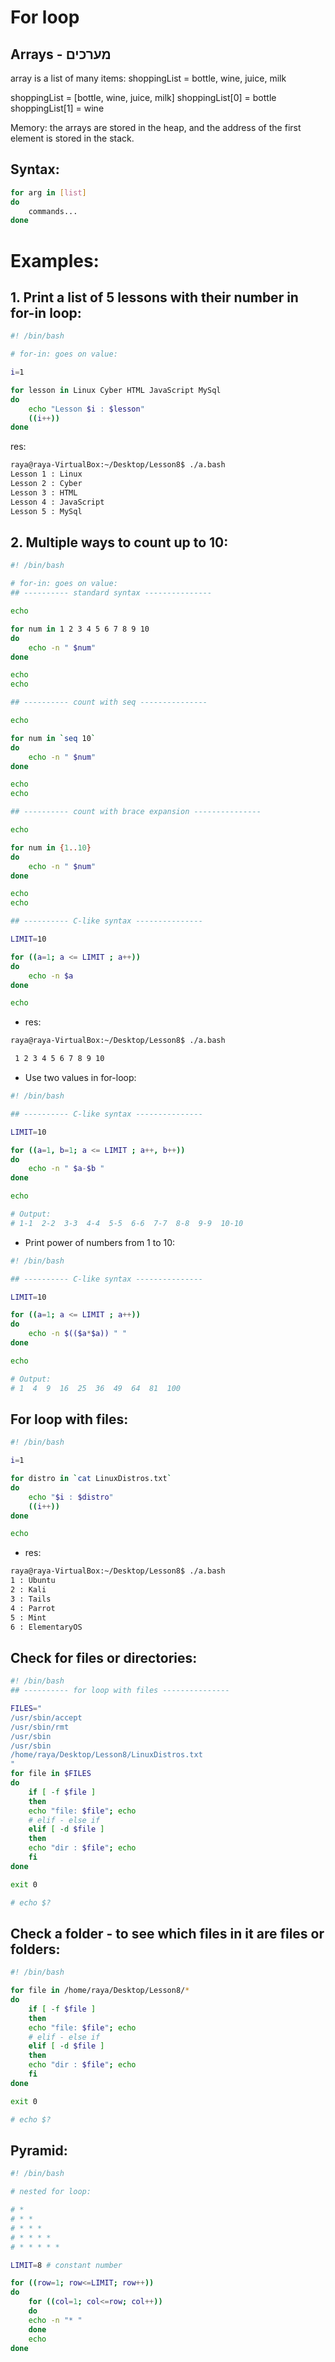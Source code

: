 # For loop

## Arrays - מערכים

array is a list of many items:
shoppingList = bottle, wine, juice, milk

shoppingList = [bottle, wine, juice, milk]
shoppingList[0] = bottle
shoppingList[1] = wine

Memory: the arrays are stored in the heap, and the address of the first element is stored in the stack.

## Syntax:

```bash
for arg in [list]
do
    commands...
done
```

# Examples:

## 1. Print a list of 5 lessons with their number in for-in loop:

```bash
#! /bin/bash

# for-in: goes on value:

i=1

for lesson in Linux Cyber HTML JavaScript MySql
do
	echo "Lesson $i : $lesson"
	((i++))
done
```

res:

```bash
raya@raya-VirtualBox:~/Desktop/Lesson8$ ./a.bash
Lesson 1 : Linux
Lesson 2 : Cyber
Lesson 3 : HTML
Lesson 4 : JavaScript
Lesson 5 : MySql
```

## 2. Multiple ways to count up to 10:

```bash
#! /bin/bash

# for-in: goes on value:
## ---------- standard syntax ---------------

echo

for num in 1 2 3 4 5 6 7 8 9 10
do
	echo -n " $num"
done

echo
echo

## ---------- count with seq ---------------

echo

for num in `seq 10`
do
	echo -n " $num"
done

echo
echo

## ---------- count with brace expansion ---------------

echo

for num in {1..10}
do
	echo -n " $num"
done

echo
echo

## ---------- C-like syntax ---------------

LIMIT=10

for ((a=1; a <= LIMIT ; a++))
do
	echo -n $a
done

echo
```

- res:

```bash
raya@raya-VirtualBox:~/Desktop/Lesson8$ ./a.bash

 1 2 3 4 5 6 7 8 9 10

```

- Use two values in for-loop:

```bash
#! /bin/bash

## ---------- C-like syntax ---------------

LIMIT=10

for ((a=1, b=1; a <= LIMIT ; a++, b++))
do
	echo -n " $a-$b "
done

echo

# Output:
# 1-1  2-2  3-3  4-4  5-5  6-6  7-7  8-8  9-9  10-10
```

- Print power of numbers from 1 to 10:

```bash
#! /bin/bash

## ---------- C-like syntax ---------------

LIMIT=10

for ((a=1; a <= LIMIT ; a++))
do
	echo -n $(($a*$a)) " "
done

echo

# Output:
# 1  4  9  16  25  36  49  64  81  100
```

## For loop with files:

```bash
#! /bin/bash

i=1

for distro in `cat LinuxDistros.txt`
do
	echo "$i : $distro"
	((i++))
done

echo
```

- res:

```bash
raya@raya-VirtualBox:~/Desktop/Lesson8$ ./a.bash
1 : Ubuntu
2 : Kali
3 : Tails
4 : Parrot
5 : Mint
6 : ElementaryOS


```

## Check for files or directories:

```bash
#! /bin/bash
## ---------- for loop with files ---------------

FILES="
/usr/sbin/accept
/usr/sbin/rmt
/usr/sbin
/usr/sbin
/home/raya/Desktop/Lesson8/LinuxDistros.txt
"
for file in $FILES
do
	if [ -f $file ]
	then
	echo "file: $file"; echo
	# elif - else if
	elif [ -d $file ]
	then
	echo "dir : $file"; echo
	fi
done

exit 0

# echo $?
```

## Check a folder - to see which files in it are files or folders:

```bash
#! /bin/bash

for file in /home/raya/Desktop/Lesson8/*
do
	if [ -f $file ]
	then
	echo "file: $file"; echo
	# elif - else if
	elif [ -d $file ]
	then
	echo "dir : $file"; echo
	fi
done

exit 0

# echo $?

```

## Pyramid:

```bash
#! /bin/bash

# nested for loop:

# *
# * *
# * * *
# * * * *
# * * * * *

LIMIT=8 # constant number

for ((row=1; row<=LIMIT; row++))
do
	for ((col=1; col<=row; col++))
	do
	echo -n "* "
	done
	echo
done
```
